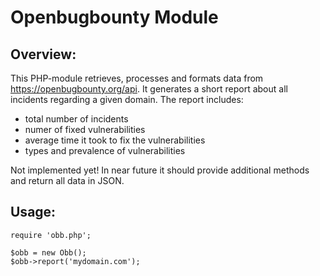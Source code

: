 # Openbugbounty Module 

## Overview:  

This PHP-module retrieves, processes and formats data from https://openbugbounty.org/api. 
It generates a short report about all incidents regarding a given domain.
The report includes:

* total number of incidents
* numer of fixed vulnerabilities
* average time it took to fix the vulnerabilities
* types and prevalence of vulnerabilities

Not implemented yet!
In near future it should provide additional methods and return all data in JSON. 

## Usage:

```
require 'obb.php';

$obb = new Obb();
$obb->report('mydomain.com');
```

